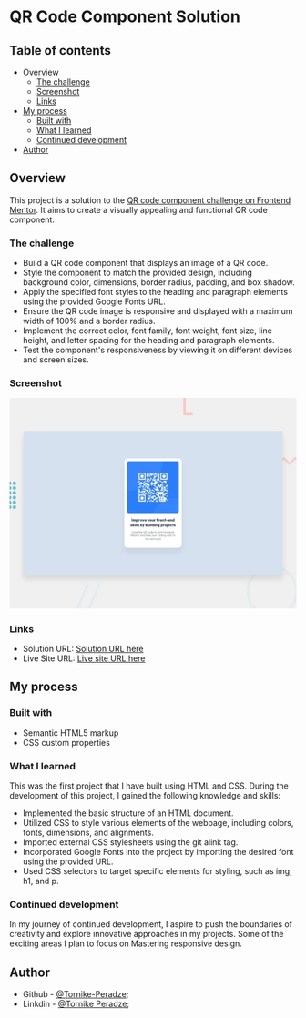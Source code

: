 # QR Code Component Solution

## Table of contents

- [Overview](#overview)
  - [The challenge](#the-challenge)
  - [Screenshot](#screenshot)
  - [Links](#links)
- [My process](#my-process)
  - [Built with](#built-with)
  - [What I learned](#what-i-learned)
  - [Continued development](#continued-development)
- [Author](#author)

## Overview

This project is a solution to the [QR code component challenge on Frontend Mentor](https://www.frontendmentor.io/challenges/qr-code-component-iux_sIO_H). It aims to create a visually appealing and functional QR code component.

### The challenge

- Build a QR code component that displays an image of a QR code.
- Style the component to match the provided design, including background color, dimensions, border radius, padding, and box shadow.
- Apply the specified font styles to the heading and paragraph elements using the provided Google Fonts URL.
- Ensure the QR code image is responsive and displayed with a maximum width of 100% and a border radius.
- Implement the correct color, font family, font weight, font size, line height, and letter spacing for the heading and paragraph elements.
- Test the component's responsiveness by viewing it on different devices and screen sizes.

### Screenshot

![Webpage Preview](./qr-code-component.webp)

### Links

- Solution URL: [Solution URL here](https://github.com/Tornike-Peradze/QR-Code-Component)
- Live Site URL: [Live site URL here](https://tornike-peradze.github.io/QR-Code-Component/)

## My process

### Built with

- Semantic HTML5 markup
- CSS custom properties

### What I learned

This was the first project that I have built using HTML and CSS. During the development of this project, I gained the following knowledge and skills:

- Implemented the basic structure of an HTML document.
- Utilized CSS to style various elements of the webpage, including colors, fonts, dimensions, and alignments.
- Imported external CSS stylesheets using the git alink tag.
- Incorporated Google Fonts into the project by importing the desired font using the provided URL.
- Used CSS selectors to target specific elements for styling, such as img, h1, and p.

### Continued development

In my journey of continued development, I aspire to push the boundaries of creativity and explore innovative approaches in my projects. Some of the exciting areas I plan to focus on Mastering responsive design.

## Author

- Github - [@Tornike-Peradze](https://github.com/Tornike-Peradze);
- Linkdin - [@Tornike Peradze](https://www.linkedin.com/in/tornike-peradze-ab508a1a4/);
